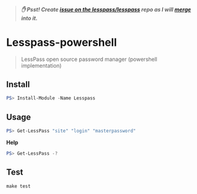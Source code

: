 > ##### ✋ Psst! Create [issue on the lesspass/lesspass](https://github.com/lesspass/lesspass/issues/new) repo as I will [merge](https://github.com/lesspass/lesspass/issues/407) into it.
> 
# Lesspass-powershell

> LessPass open source password manager (powershell implementation)

## Install

```powershell
PS> Install-Module -Name Lesspass
```

## Usage

```powershell
PS> Get-LessPass "site" "login" "masterpassword"
```

**Help**

```powershell
PS> Get-LessPass -?
```


## Test

```make
make test
```